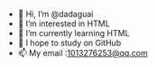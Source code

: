 - 👋 Hi, I’m @dadaguai
- 👀 I’m interested in HTML
- 🌱 I’m currently learning HTML
- 💞️ I hope to study on GitHub
- 📫 My email :1013276253@qq.com

<!---
dadaguai0208/dadaguai0208 is a ✨ special ✨ repository because its `README.md` (this file) appears on your GitHub profile.
You can click the Preview link to take a look at your changes.
--->
